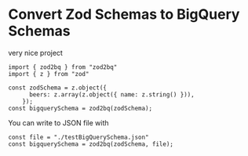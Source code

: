 # Convert Zod Schemas to BigQuery Schemas

very nice project

```
import { zod2bq } from "zod2bq"
import { z } from "zod"

const zodSchema = z.object({
      beers: z.array(z.object({ name: z.string() })),
    });
const bigquerySchema = zod2bq(zodSchema);
```

You can write to JSON file with

```
const file = "./testBigQuerySchema.json"
const bigquerySchema = zod2bq(zodSchema, file);
```
